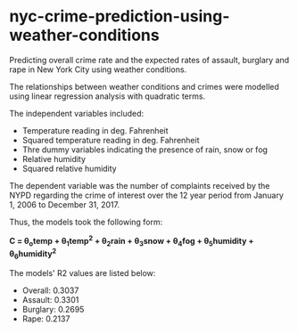 # nyc-crime-prediction-using-weather-conditions
Predicting overall crime rate and the expected rates of assault, burglary and rape in New York City using weather conditions.

The relationships between weather conditions and crimes were modelled using linear regression analysis with quadratic terms.  

The independent variables included:  
- Temperature reading in deg. Fahrenheit  
- Squared temperature reading in deg. Fahrenheit  
- Thre dummy variables indicating the presence of rain, snow or fog  
- Relative humidity  
- Squared relative humidity  

The dependent variable was the number of complaints received by the NYPD regarding the crime of interest over the 12 year period from January 1, 2006 to December 31, 2017.  

Thus, the models took the following form:  
  
**C = &theta;<sub>o</sub>temp + &theta;<sub>1</sub>temp<sup>2</sup> + &theta;<sub>2</sub>rain + &theta;<sub>3</sub>snow + &theta;<sub>4</sub>fog + &theta;<sub>5</sub>humidity + &theta;<sub>6</sub>humidity<sup>2</sup>**  

The models' R2 values are listed below:  
- Overall: 0.3037  
- Assault: 0.3301  
- Burglary: 0.2695  
- Rape: 0.2137  
